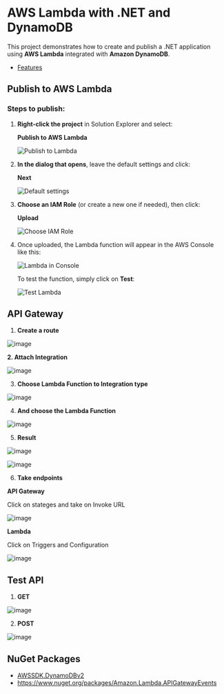 # AWS Lambda with .NET and DynamoDB

This project demonstrates how to create and publish a .NET application using **AWS Lambda** integrated with **Amazon DynamoDB**.


- [Features](#Publish-to-AWS-Lambda)

## Publish to AWS Lambda

### Steps to publish:

1. **Right-click the project** in Solution Explorer and select:

   **Publish to AWS Lambda**

   ![Publish to Lambda](https://github.com/user-attachments/assets/8b8a4b44-d25d-481f-9fc8-3cc5cb87a992)

2. **In the dialog that opens**, leave the default settings and click:

   **Next**

   ![Default settings](https://github.com/user-attachments/assets/7ab0ca42-3e6b-4120-84fb-9f9e50c85368)

3. **Choose an IAM Role** (or create a new one if needed), then click:

   **Upload**

   ![Choose IAM Role](https://github.com/user-attachments/assets/065e220d-f360-4a71-8c4d-3d639e473cb2)

4. Once uploaded, the Lambda function will appear in the AWS Console like this:

   ![Lambda in Console](https://github.com/user-attachments/assets/3feb43e0-462c-43c9-ab71-0f377d3db622)

   To test the function, simply click on **Test**:

   ![Test Lambda](https://github.com/user-attachments/assets/154c3726-a6ff-46e3-9bf2-6b7075017d03)

## API Gateway

1. **Create a route**

![image](https://github.com/user-attachments/assets/ef5e67bd-10e2-4439-a606-3243acdfea0c)

**2. Attach Integration**

![image](https://github.com/user-attachments/assets/e4477341-668b-437a-9a22-6c605fb4c87e)

3. **Choose Lambda Function to Integration type**

![image](https://github.com/user-attachments/assets/45206901-cd3f-431b-abc0-2513239d7fde)

4. **And choose the Lambda Function**

![image](https://github.com/user-attachments/assets/fe412ee0-2261-4edd-902e-80295b2ec65a)

5. **Result**

![image](https://github.com/user-attachments/assets/de36cbce-d971-4c1c-98e0-4adf05ec2da6)

![image](https://github.com/user-attachments/assets/ae4f22a2-fc59-4980-a84e-37a4fe6da6bc)

6. **Take endpoints**

**API Gateway**

Click on stateges and take on Invoke URL

![image](https://github.com/user-attachments/assets/c4b17eac-8b6f-490d-a225-dd58e2255d3c)


**Lambda**

Click on Triggers and Configuration

![image](https://github.com/user-attachments/assets/ac59b1c7-cd9d-44c4-81bc-1800423f98c7)


## Test API

1. **GET**
   
![image](https://github.com/user-attachments/assets/f243b6b3-9b97-4ae0-83c0-d6da8c165dec)


2. **POST**

![image](https://github.com/user-attachments/assets/07144606-7d6b-4c53-8365-ef2755193df6)



## NuGet Packages

- [AWSSDK.DynamoDBv2](https://www.nuget.org/packages/AWSSDK.DynamoDBv2)
- https://www.nuget.org/packages/Amazon.Lambda.APIGatewayEvents

